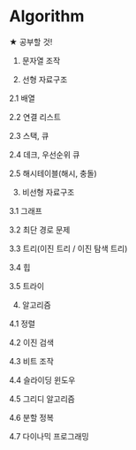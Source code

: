 # Algorithm

★ 공부할 것!

1. 문자열 조작

2. 선형 자료구조

  2.1 배열
  
  2.2 연결 리스트
  
  2.3 스택, 큐
  
  2.4 데크, 우선순위 큐
  
  2.5 해시테이블(해시, 충돌)

3. 비선형 자료구조
  
  3.1 그래프
  
  3.2 최단 경로 문제
  
  3.3 트리(이진 트리 / 이진 탐색 트리)
  
  3.4 힙
  
  3.5 트라이

4. 알고리즘
  
  4.1 정렬
  
  4.2 이진 검색
  
  4.3 비트 조작
  
  4.4 슬라이딩 윈도우
  
  4.5 그리디 알고리즘
  
  4.6 분할 정복
  
  4.7 다이나믹 프로그래밍
  
